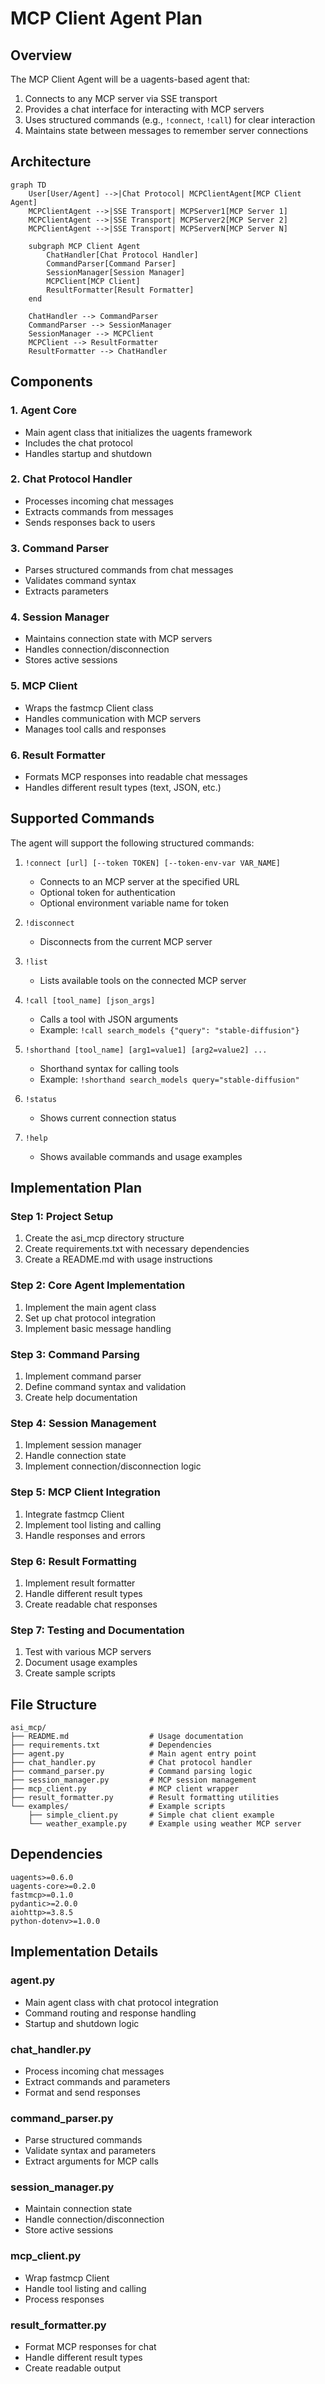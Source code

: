 # MCP Client Agent Plan

## Overview

The MCP Client Agent will be a uagents-based agent that:
1. Connects to any MCP server via SSE transport
2. Provides a chat interface for interacting with MCP servers
3. Uses structured commands (e.g., `!connect`, `!call`) for clear interaction
4. Maintains state between messages to remember server connections

## Architecture

```mermaid
graph TD
    User[User/Agent] -->|Chat Protocol| MCPClientAgent[MCP Client Agent]
    MCPClientAgent -->|SSE Transport| MCPServer1[MCP Server 1]
    MCPClientAgent -->|SSE Transport| MCPServer2[MCP Server 2]
    MCPClientAgent -->|SSE Transport| MCPServerN[MCP Server N]
    
    subgraph MCP Client Agent
        ChatHandler[Chat Protocol Handler]
        CommandParser[Command Parser]
        SessionManager[Session Manager]
        MCPClient[MCP Client]
        ResultFormatter[Result Formatter]
    end
    
    ChatHandler --> CommandParser
    CommandParser --> SessionManager
    SessionManager --> MCPClient
    MCPClient --> ResultFormatter
    ResultFormatter --> ChatHandler
```

## Components

### 1. Agent Core
- Main agent class that initializes the uagents framework
- Includes the chat protocol
- Handles startup and shutdown

### 2. Chat Protocol Handler
- Processes incoming chat messages
- Extracts commands from messages
- Sends responses back to users

### 3. Command Parser
- Parses structured commands from chat messages
- Validates command syntax
- Extracts parameters

### 4. Session Manager
- Maintains connection state with MCP servers
- Handles connection/disconnection
- Stores active sessions

### 5. MCP Client
- Wraps the fastmcp Client class
- Handles communication with MCP servers
- Manages tool calls and responses

### 6. Result Formatter
- Formats MCP responses into readable chat messages
- Handles different result types (text, JSON, etc.)

## Supported Commands

The agent will support the following structured commands:

1. `!connect [url] [--token TOKEN] [--token-env-var VAR_NAME]`
   - Connects to an MCP server at the specified URL
   - Optional token for authentication
   - Optional environment variable name for token

2. `!disconnect`
   - Disconnects from the current MCP server

3. `!list`
   - Lists available tools on the connected MCP server

4. `!call [tool_name] [json_args]`
   - Calls a tool with JSON arguments
   - Example: `!call search_models {"query": "stable-diffusion"}`

5. `!shorthand [tool_name] [arg1=value1] [arg2=value2] ...`
   - Shorthand syntax for calling tools
   - Example: `!shorthand search_models query="stable-diffusion"`

6. `!status`
   - Shows current connection status

7. `!help`
   - Shows available commands and usage examples

## Implementation Plan

### Step 1: Project Setup
1. Create the asi_mcp directory structure
2. Create requirements.txt with necessary dependencies
3. Create a README.md with usage instructions

### Step 2: Core Agent Implementation
1. Implement the main agent class
2. Set up chat protocol integration
3. Implement basic message handling

### Step 3: Command Parsing
1. Implement command parser
2. Define command syntax and validation
3. Create help documentation

### Step 4: Session Management
1. Implement session manager
2. Handle connection state
3. Implement connection/disconnection logic

### Step 5: MCP Client Integration
1. Integrate fastmcp Client
2. Implement tool listing and calling
3. Handle responses and errors

### Step 6: Result Formatting
1. Implement result formatter
2. Handle different result types
3. Create readable chat responses

### Step 7: Testing and Documentation
1. Test with various MCP servers
2. Document usage examples
3. Create sample scripts

## File Structure

```
asi_mcp/
├── README.md                  # Usage documentation
├── requirements.txt           # Dependencies
├── agent.py                   # Main agent entry point
├── chat_handler.py            # Chat protocol handler
├── command_parser.py          # Command parsing logic
├── session_manager.py         # MCP session management
├── mcp_client.py              # MCP client wrapper
├── result_formatter.py        # Result formatting utilities
└── examples/                  # Example scripts
    ├── simple_client.py       # Simple chat client example
    └── weather_example.py     # Example using weather MCP server
```

## Dependencies

```
uagents>=0.6.0
uagents-core>=0.2.0
fastmcp>=0.1.0
pydantic>=2.0.0
aiohttp>=3.8.5
python-dotenv>=1.0.0
```

## Implementation Details

### agent.py
- Main agent class with chat protocol integration
- Command routing and response handling
- Startup and shutdown logic

### chat_handler.py
- Process incoming chat messages
- Extract commands and parameters
- Format and send responses

### command_parser.py
- Parse structured commands
- Validate syntax and parameters
- Extract arguments for MCP calls

### session_manager.py
- Maintain connection state
- Handle connection/disconnection
- Store active sessions

### mcp_client.py
- Wrap fastmcp Client
- Handle tool listing and calling
- Process responses

### result_formatter.py
- Format MCP responses for chat
- Handle different result types
- Create readable output